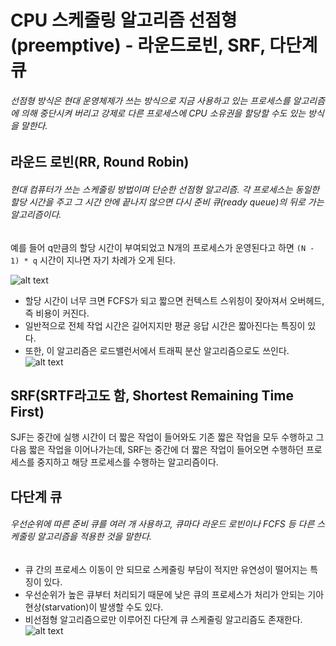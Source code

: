 # CPU 스케줄링 알고리즘 선점형(preemptive) - 라운드로빈, SRF, 다단계큐

###### 선점형 방식은 현대 운영체제가 쓰는 방식으로 지금 사용하고 있는 프로세스를 알고리즘에 의해 중단시켜 버리고 강제로 다른 프로세스에 CPU 소유권을 할당할 수도 있는 방식을 말한다.

## 라운드 로빈(RR, Round Robin)

###### 현대 컴퓨터가 쓰는 스케줄링 방법이며 단순한 선점형 알고리즘. 각 프로세스는 동일한 할당 시간을 주고 그 시간 안에 끝나지 않으면 다시 준비 큐(ready queue)의 뒤로 가는 알고리즘이다.

예를 들어 q만큼의 할당 시간이 부여되었고 N개의 프로세스가 운영된다고 하면 `(N - 1) * q` 시간이 지나면 자기 차례가 오게 된다.

![alt text](<스크린샷 2025-04-28 오후 3.45.21.png>)

- 할당 시간이 너무 크면 FCFS가 되고 짧으면 컨텍스트 스위칭이 잦아져서 오버헤드, 즉 비용이 커진다.
- 일반적으로 전체 작업 시간은 길어지지만 평균 응답 시간은 짧아진다는 특징이 있다.
- 또한, 이 알고리즘은 로드밸런서에서 트래픽 분산 알고리즘으로도 쓰인다.
  ![alt text](<스크린샷 2025-04-28 오후 3.46.16.png>)

## SRF(SRTF라고도 함, Shortest Remaining Time First)

SJF는 중간에 실행 시간이 더 짧은 작업이 들어와도 기존 짧은 작업을 모두 수행하고 그다음 짧은 작업을 이어나가는데, SRF는 중간에 더 짧은 작업이 들어오면 수행하던 프로세스를 중지하고 해당 프로세스를 수행하는 알고리즘이다.

## 다단계 큐

###### 우선순위에 따른 준비 큐를 여러 개 사용하고, 큐마다 라운드 로빈이나 FCFS 등 다른 스케줄링 알고리즘을 적용한 것을 말한다.

- 큐 간의 프로세스 이동이 안 되므로 스케줄링 부담이 적지만 유연성이 떨어지는 특징이 있다.
- 우선순위가 높은 큐부터 처리되기 때문에 낮은 큐의 프로세스가 처리가 안되는 기아현상(starvation)이 발생할 수도 있다.
- 비선점형 알고리즘으로만 이루어진 다단계 큐 스케줄링 알고리즘도 존재한다.
  ![alt text](<스크린샷 2025-04-28 오후 3.48.48.png>)
